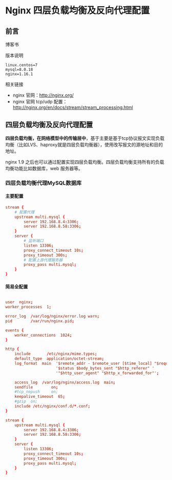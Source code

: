 # Nginx 四层负载均衡及反向代理配置

## 前言

博客书

版本说明

```properties
linux.centos=7
mysql=8.0.18
nginx=1.16.1
```

相关链接

* nginx 官网：http://nginx.org/
* nginx 官网 tcp/udp 配置：http://nginx.org/en/docs/stream/stream_processing.html

## 四层负载均衡及反向代理配置

**四层负载均衡，在网络模型中的传输层中**，基于主要是基于tcp协议报文实现负载均衡（比如LVS、haproxy就是四层负载均衡器），使用改写报文的源地址和目的地址。

nginx 1.9 之后也可以通过配置实现四层负载均衡。四层负载均衡支持所有的负载均衡功能比如数据库，web 服务器等。

### 四层负载均衡代理MySQL数据库

#### 主要配置

```conf
stream {
	# 配置代理
    upstream multi.mysql {
        server 192.168.8.4:3306;
		server 192.168.8.58:3306;
    }
    server {
    	# 监听端口
		listen 13306;
		proxy_connect_timeout 10s;
		proxy_timeout 300s;
		# 配置上游代理服务器
		proxy_pass multi.mysql;
    }
}
```

#### 简易全配置

```conf

user  nginx;
worker_processes  1;

error_log  /var/log/nginx/error.log warn;
pid        /var/run/nginx.pid;

events {
    worker_connections  1024;
}

http {
    include       /etc/nginx/mime.types;
    default_type  application/octet-stream;
    log_format  main  '$remote_addr - $remote_user [$time_local] "$request" '
                      '$status $body_bytes_sent "$http_referer" '
                      '"$http_user_agent" "$http_x_forwarded_for"';

    access_log  /var/log/nginx/access.log  main;
    sendfile        on;
    #tcp_nopush     on;
    keepalive_timeout  65;
    #gzip  on;
    include /etc/nginx/conf.d/*.conf;
}

stream {
    upstream multi.mysql {
        server 192.168.8.4:3306;
		server 192.168.8.58:3306;
    }
    server {
		listen 13306;
		proxy_connect_timeout 10s;
		proxy_timeout 300s;
		proxy_pass multi.mysql;
    }
}
```

